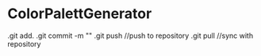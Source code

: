 # ColorPalettGenerator

.git add.
.git commit -m ""
.git push //push to repository
.git pull //sync with repository
